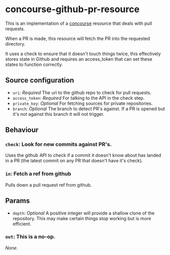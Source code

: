 # concourse-github-pr-resource

This is an implementation of a [concourse](http://concourse.ci/) resource 
that deals with pull requests.

When a PR is made, this resource will fetch the PR into the requested directory.

It uses a check to ensure that it doesn't touch things twice, this effectively
stores state in Github and requires an access_token that can set these states
to function correctly.

## Source configuration
- `uri`: *Required* The uri to the github repo to check for pull requests.
- `access_token`: *Required* For talking to the API in the check step.
- `private_key`: *Optional* For fetching sources for private repositories.
- `branch`: *Optional* The branch to detect PR's against. If a PR is opened
but it's not against this branch it will not trigger.

## Behaviour

### `check`: Look for new commits against PR's.

Uses the github API to check if a commit it doesn't know about has landed in
a PR (the latest commit on any PR that doesn't have it's check).

### `in`: Fetch a ref from github

Pulls down a pull request ref from github.

## Params
- `depth`: *Optional* A positive integer will provide a shallow clone of the repository.
This may make certain things stop working but is more efficient.

### `out`: This is a no-op.

*None*.
